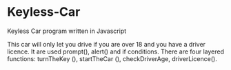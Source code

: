 # Keyless-Car
Keyless Car program written in Javascript

This car will only let you drive if you are over 18 and you have a driver licence.
It are used prompt(), alert() and if conditions. 
There are four layered functions:  turnTheKey (), startTheCar (), checkDriverAge, driverLicence().
